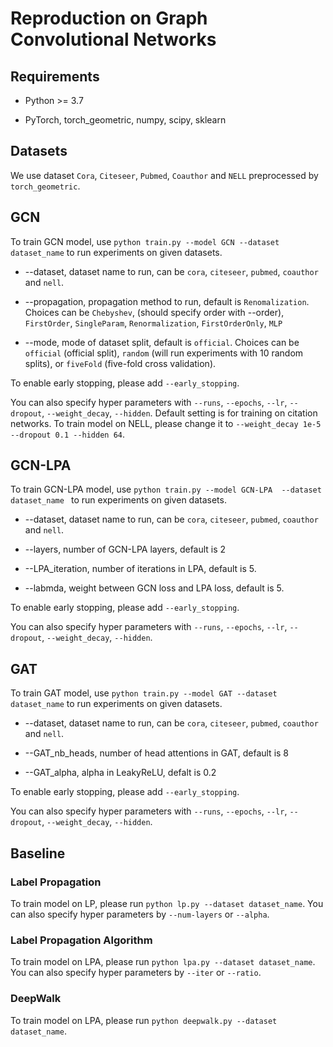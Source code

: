 # Reproduction on Graph Convolutional Networks

## Requirements

- Python >= 3.7

- PyTorch, torch_geometric, numpy, scipy, sklearn

## Datasets

We use dataset `Cora`, `Citeseer`, `Pubmed`, `Coauthor` and `NELL` preprocessed by `torch_geometric`.

## GCN

To train GCN model, use `python train.py --model GCN --dataset dataset_name` to run experiments on given datasets.

- --dataset, dataset name to run, can be `cora`, `citeseer`, `pubmed`, `coauthor` and `nell`.

- --propagation, propagation method to run, default is `Renomalization`. Choices can be `Chebyshev`, (should specify order with --order), `FirstOrder`,  `SingleParam`, `Renormalization`, `FirstOrderOnly`, `MLP`

- --mode, mode of dataset split, default is `official`. Choices can be `official` (official split), `random` (will run experiments with 10 random splits), or `fiveFold` (five-fold cross validation).

To enable early stopping, please add `--early_stopping`.

You can also specify hyper parameters with `--runs`, `--epochs`, `--lr`, `--dropout`, `--weight_decay`, `--hidden`. Default setting is for training on citation networks. To train model on NELL, please change it to `--weight_decay 1e-5 --dropout 0.1 --hidden 64`.

## GCN-LPA

To train GCN-LPA model, use `python train.py --model GCN-LPA  --dataset dataset_name ` to run experiments on given datasets.

- --dataset, dataset name to run, can be `cora`, `citeseer`, `pubmed`, `coauthor` and `nell`.

- --layers, number of GCN-LPA layers, default is 2

- --LPA_iteration, number of iterations in LPA, default is 5.

- --labmda, weight between GCN loss and LPA loss, default is 5.

To enable early stopping, please add `--early_stopping`.

You can also specify hyper parameters with `--runs`, `--epochs`, `--lr`, `--dropout`, `--weight_decay`, `--hidden`.

## GAT

To train GAT model, use `python train.py --model GAT --dataset dataset_name` to run experiments on given datasets.

- --dataset, dataset name to run, can be `cora`, `citeseer`, `pubmed`, `coauthor` and `nell`.

- --GAT_nb_heads, number of head attentions in GAT, default is 8

- --GAT_alpha, alpha in LeakyReLU, defalt is 0.2

To enable early stopping, please add `--early_stopping`.

You can also specify hyper parameters with `--runs`, `--epochs`, `--lr`, `--dropout`, `--weight_decay`, `--hidden`.

## Baseline

### Label Propagation

To train model on LP, please run `python lp.py --dataset dataset_name`. You can also specify hyper parameters by `--num-layers` or `--alpha`.

### Label Propagation Algorithm

To  train model on LPA, please run `python lpa.py --dataset dataset_name`. You can also specify hyper parameters by `--iter` or `--ratio`.

### DeepWalk

To  train model on LPA, please run `python deepwalk.py --dataset dataset_name`.
